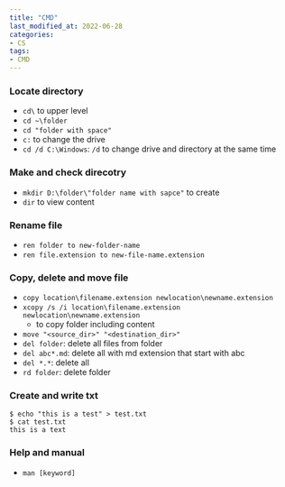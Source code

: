 ```yaml
---
title: "CMD"
last_modified_at: 2022-06-28
categories:
- CS
tags: 
- CMD
---
```


### Locate directory

- `cd\` to upper level
- `cd ~\folder`
- `cd "folder with space"`
- `c:` to change the drive
- `cd /d C:\Windows`: `/d` to change drive and directory at the same time

### Make and check direcotry

- `mkdir D:\folder\"folder name with sapce"` to create
- `dir` to view content

### Rename file

- `ren folder to new-folder-name`
- `ren file.extension to new-file-name.extension`

### Copy, delete and move file

- `copy location\filename.extension newlocation\newname.extension`
- `xcopy /s /i location\filename.extension newlocation\newname.extension`
    - to copy folder including content
- `move "<source_dir>" "<destination_dir>"`
- `del folder`: delete all files from folder
- `del abc*.md`: delete all with md extension that start with abc
- `del *.*`: delete all
- `rd folder`: delete folder

### Create and write txt

~~~
$ echo "this is a test" > test.txt
$ cat test.txt
this is a text
~~~

### Help and manual

- `man [keyword]`